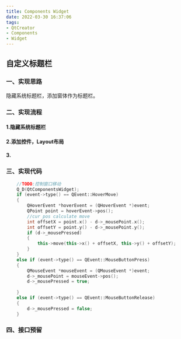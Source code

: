 ```yaml
---
title: Components Widget
date: 2022-03-30 16:37:06
tags:
- QtCreator
- Components
- Widget 
---
```


##    自定义标题栏

### 一、实现思路

隐藏系统标题栏，添加窗体作为标题栏。

### 二、实现流程

#### 	1.隐藏系统标题栏

#### 	2.添加控件，Layout布局

#### 	3.

#### 	

### 三、实现代码

```c++
	//TODO:控制窗口移动
	Q_D(QtComponentsWidget);
    if (event->type() == QEvent::HoverMove)
    {
        QHoverEvent *hoverEvent = (QHoverEvent *)event;
        QPoint point = hoverEvent->pos();
        //cur pos calculate move
        int offsetX = point.x() - d->_mousePoint.x();
        int offsetY = point.y() - d->_mousePoint.y();
        if (d->_mousePressed) 
        {
            this->move(this->x() + offsetX, this->y() + offsetY);
        }
    } 
    else if (event->type() == QEvent::MouseButtonPress)
    {
        QMouseEvent *mouseEvent = (QMouseEvent *)event;
        d->_mousePoint = mouseEvent->pos();
        d->_mousePressed = true;
        
    }
    else if (event->type() == QEvent::MouseButtonRelease)
    {
        d->_mousePressed = false;
    }
```



### 四、接口预留

